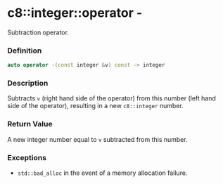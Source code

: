 # c8::integer::operator - #

Subtraction operator.

### Definition ###

```cpp
auto operator -(const integer &v) const -> integer
```

### Description ###

Subtracts `v` (right hand side of the operator) from this number (left hand side of the operator), resulting in a new `c8::integer` number.

### Return Value ###

A new integer number equal to `v` subtracted from this number.

### Exceptions ###

* `std::bad_alloc` in the event of a memory allocation failure.

